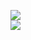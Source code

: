 [![](https://img.shields.io/badge/Made%20With-Github%20Spray-lightgrey.svg?style=for-the-badge&logo=github)](https://github.com/Annihil/github-spray#3360)  
[![](https://i.imgur.com/2DrTn0Z.gif)](https://github.com/Annihil/github-spray)